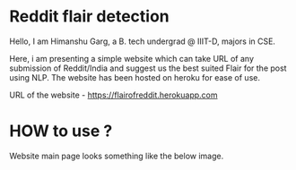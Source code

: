 # Reddit flair detection

Hello, I am Himanshu Garg, a B. tech undergrad @ IIIT-D, majors in CSE.

Here, i am presenting a simple website which can take URL of any submission of Reddit/India and
suggest us the best suited Flair for the post using NLP. The website has been hosted on heroku for ease of use.

URL of the website - https://flairofreddit.herokuapp.com

# HOW to use ?

Website main page looks something like the below image.
